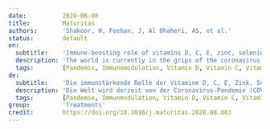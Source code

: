 ```yaml
---
date:          2020-08-08
title:         Maturitas
authors:       'Shakoor, H, Feehan, J, Al Dhaheri, AS, et al.'
status:        default
en:
  subtitle:    'Immune-boosting role of vitamins D, C, E, zinc, selenium and omega-3 fatty acids: Could they help against COVID-19?'
  description: 'The world is currently in the grips of the coronavirus disease (COVID-19) pandemic, caused by the SARS-CoV-2 virus, which has mutated to allow human-to-human spread. Infection can cause fever, dry cough, fatigue, severe pneumonia, respiratory distress syndrome and in some instances death. COVID-19 affects the immune system by producing a systemic inflammatory response, or cytokine release syndrome. Patients with COVID-19 have shown a high level of pro-inflammatory cytokines and chemokines. There are currently no effective anti-SARS-CoV-2 viral drugs or vaccines. COVID-19 disproportionately affects the elderly, both directly, and through a number of significant age-related comorbidities. Undoubtedly, nutrition is a key determinant of maintaining good health. Key dietary components such as vitamins C, D, E, zinc, selenium and the omega 3 fatty acids have well-established immunomodulatory effects, with benefits in infectious disease. Some of these nutrients have also been shown to have a potential role in the management of COVID-19. In this paper, evidence surrounding the role of these dietary components in immunity as well as their specific effect in COVID-19 patients are discussed. In addition, how supplementation of these nutrients may be used as therapeutic modalities potentially to decrease the morbidity and mortality rates of patients with COVID-19 is discussed.'
  tags:        [Pandemic, Immunomodulation, Vitamin D, Vitamin C, Vitamin E, Zinc, Selenium, Omega-3]
de:
  subtitle:    'Die immunstärkende Rolle der Vitamine D, C, E, Zink, Selen und Omega-3-Fettsäuren: Könnten sie gegen COVID-19 helfen?'
  description: 'Die Welt wird derzeit von der Coronavirus-Pandemie (COVID-19) heimgesucht, die durch das SARS-CoV-2-Virus verursacht wird, das so mutiert ist, dass es von Mensch zu Mensch übertragen werden kann. Die Infektion kann zu Fieber, trockenem Husten, Müdigkeit, schwerer Lungenentzündung, Atemnotsyndrom und in einigen Fällen zum Tod führen. COVID-19 wirkt sich auf das Immunsystem aus, indem es eine systemische Entzündungsreaktion oder ein Zytokinfreisetzungssyndrom hervorruft. Bei Patienten mit COVID-19 wurde ein hoher Spiegel an entzündungsfördernden Zytokinen und Chemokinen festgestellt. Derzeit gibt es keine wirksamen Medikamente oder Impfstoffe gegen das SARS-CoV-2-Virus. Von COVID-19 sind ältere Menschen unverhältnismäßig stark betroffen, sowohl direkt als auch durch eine Reihe von altersbedingten Begleiterkrankungen. Zweifellos ist die Ernährung ein Schlüsselfaktor für die Erhaltung der Gesundheit. Wichtige Nahrungsbestandteile wie die Vitamine C, D, E, Zink, Selen und Omega-3-Fettsäuren haben nachweislich eine immunmodulatorische Wirkung, die sich bei Infektionskrankheiten positiv auswirkt. Für einige dieser Nährstoffe wurde auch eine mögliche Rolle bei der Behandlung von COVID-19 nachgewiesen. In diesem Beitrag werden die Belege für die Rolle dieser Nahrungsbestandteile bei der Immunität sowie ihre spezifische Wirkung bei COVID-19-Patienten erörtert. Darüber hinaus wird erörtert, wie eine Supplementierung dieser Nährstoffe als therapeutische Maßnahme eingesetzt werden kann, um die Morbiditäts- und Mortalitätsrate von Patienten mit COVID-19 zu senken.' 
  tags:        [Pandemie, Immunmodulation, Vitamin D, Vitamin C, Vitamin E, Zink, Selen, Omega-3]
group:         'Treatments'
credit:        https://doi.org/10.1016/j.maturitas.2020.08.003
---
```

